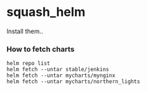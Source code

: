 # squash_helm
Install them..

### How to fetch charts
```text
helm repo list
helm fetch --untar stable/jenkins
helm fetch --untar mycharts/mynginx
helm fetch --untar mycharts/northern_lights
```
